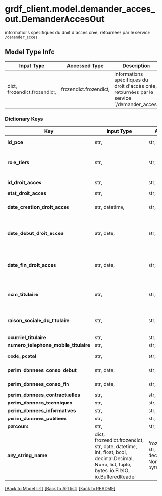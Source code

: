 # grdf_client.model.demander_acces_out.DemanderAccesOut

informations spécifiques du droit d'accès crée, retournées par le service `/demander_acces` 

## Model Type Info
Input Type | Accessed Type | Description | Notes
------------ | ------------- | ------------- | -------------
dict, frozendict.frozendict,  | frozendict.frozendict,  | informations spécifiques du droit d&#x27;accès crée, retournées par le service &#x60;/demander_acces&#x60;  | 

### Dictionary Keys
Key | Input Type | Accessed Type | Description | Notes
------------ | ------------- | ------------- | ------------- | -------------
**id_pce** | str,  | str,  | identifiant du PCE | [optional] 
**role_tiers** | str,  | str,  | le rôle du tiers dans l&#x27;accès | [optional] must be one of ["AUTORISE_CONTRAT_FOURNITURE", "DETENTEUR_CONTRAT_FOURNITURE", ] 
**id_droit_acces** | str,  | str,  | UUID de l&#x27;accred | [optional] 
**etat_droit_acces** | str,  | str,  |  | [optional] 
**date_creation_droit_acces** | str, datetime,  | str,  | date de création du droit d&#x27;accès | [optional] value must conform to RFC-3339 date-time
**date_debut_droit_acces** | str, date,  | str,  | date du consentement déclarée à GRDF par le Tiers | [optional] value must conform to RFC-3339 full-date YYYY-MM-DD
**date_fin_droit_acces** | str, date,  | str,  | date de fin du consentement déclarée à GRDF par le Tiers | [optional] value must conform to RFC-3339 full-date YYYY-MM-DD
**nom_titulaire** | str,  | str,  | nom du titulaire si personne physique | [optional] 
**raison_sociale_du_titulaire** | str,  | str,  | raison sociale du titulaire si personne morale | [optional] 
**courriel_titulaire** | str,  | str,  |  | [optional] 
**numero_telephone_mobile_titulaire** | str,  | str,  |  | [optional] 
**code_postal** | str,  | str,  | code postal du PCE | [optional] 
**perim_donnees_conso_debut** | str, date,  | str,  |  | [optional] value must conform to RFC-3339 full-date YYYY-MM-DD
**perim_donnees_conso_fin** | str, date,  | str,  |  | [optional] value must conform to RFC-3339 full-date YYYY-MM-DD
**perim_donnees_contractuelles** | str,  | str,  |  | [optional] 
**perim_donnees_techniques** | str,  | str,  |  | [optional] 
**perim_donnees_informatives** | str,  | str,  |  | [optional] 
**perim_donnees_publiees** | str,  | str,  |  | [optional] 
**parcours** | str,  | str,  |  | [optional] 
**any_string_name** | dict, frozendict.frozendict, str, date, datetime, int, float, bool, decimal.Decimal, None, list, tuple, bytes, io.FileIO, io.BufferedReader | frozendict.frozendict, str, BoolClass, decimal.Decimal, NoneClass, tuple, bytes, FileIO | any string name can be used but the value must be the correct type | [optional]

[[Back to Model list]](../../README.md#documentation-for-models) [[Back to API list]](../../README.md#documentation-for-api-endpoints) [[Back to README]](../../README.md)

